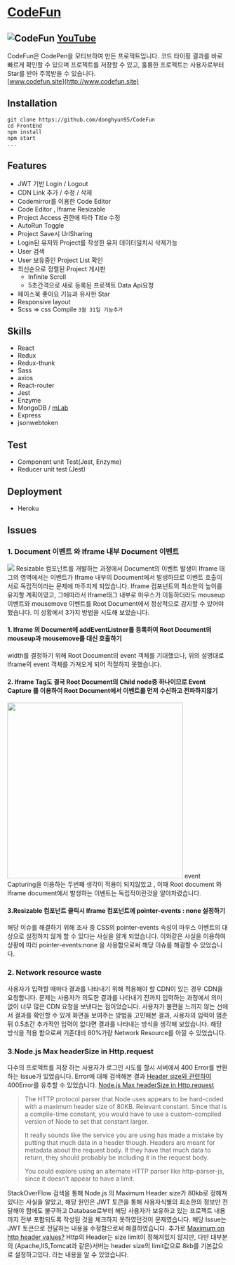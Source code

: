 # [CodeFun](http://www.codefun.site)
![CodeFun](./Main.gif)
[YouTube](https://www.youtube.com/watch?v=j6cE3Nop7FY)
---
CodeFun은 CodePen을 모티브하여 만든 프로젝트입니다. 코드 타이핑 결과를 바로 빠르게 확인할 수 있으며 프로젝트를 저장할 수 있고, 훌륭한 프로젝트는 사용자로부터 Star를 받아 주목받을 수 있습니다.<br>
[www.codefun.site](http://www.codefun.site)
## Installation
```
git clone https://github.com/donghyun95/CodeFun
cd FrontEnd
npm install
npm start
...
```

## Features
- JWT 기반 Login / Logout
- CDN Link 추가 / 수정 / 삭제
- Codemirror를 이용한 Code Editor
- Code Editor , Iframe Resizable
- Project Access 권한에 따라 Title 수정
- AutoRun Toggle
- Project Save시 UrlSharing
- Login된 유저와 Project를 작성한 유저 데이터일치시 삭제가능
- User 검색
- User 보유중인 Project List 확인
- 최신순으로 정렬된 Project 게시판
  - Infinite Scroll
  - 5초간격으로 새로 등록된 프로젝트 Data Api요청
- 페이스북 좋아요 기능과 유사한 Star
- Responsive layout
- Scss => css Compile `3월 31일 기능추가` 
## Skills
 - React
 - Redux
 - Redux-thunk
 - Sass
 - axios
 - React-router
 - Jest
 - Enzyme
 - MongoDB / [mLab](https://mlab.com/)
 - Express
 - jsonwebtoken

## Test
 - Component unit Test(Jest, Enzyme)
 - Reducer unit test (Jest)

## Deployment
 - Heroku

## Issues
### 1. Document 이벤트 와 Iframe 내부 Document 이벤트
![](./resizable.gif)
Resizable 컴포넌트를 개발하는 과정에서 Document의 이벤트 발생이 Iframe 태그의 영역에서는 이벤트가 Iframe 내부의 Document에서 발생하므로 이벤트 호출이 서로 독립적이라는 문제에 마주치게 되었습니다.
Iframe 컴포넌트의 최소한의 높이를 유지할 계획이였고, 그에따라서 Iframe태그 내부로 마우스가 이동하더라도 mouseup 이벤트와 mousemove 이벤트를 Root Document에서 정상적으로 감지할 수 있어야 했습니다.
이 상황에서 3가지 방법을 시도해 보았습니다.
 #### 1. Iframe 의 Document에 addEventListner를 등록하여 Root Document의 mouseup과 mousemove를 대신 호출하기
 width를 결정하기 위해 Root Document의 event 객체를 기대했으나, 위의 설명대로 Iframe의 event 객체를 가져오게 되어 적절하지 못했습니다.
 #### 2. Iframe Tag도 결국 Root Document의 Child node중 하나이므로 Event Capture 를 이용하여 Root Document에서 이벤트를 먼저 수신하고 전파하지않기
 <img width="400" src="./event-capture.png"/>
 event Capturing을 이용하는 두번째 생각이 적용이 되지않았고 , 이때 
 Root document 와 Iframe document에서 발생하는 이벤트는 독립적이란것을 알아차렸습니다.<br>


 #### 3.Resizable 컴포넌트 클릭시 Iframe 컴포넌트에 pointer-events : none 설정하기
 해당 이슈를 해결하기 위해 조사 중 CSS의 pointer-events 속성이 마우스 이벤트의 대상으로 설정하지 않게 할 수 있다는 사실을 알게 되었습니다. 이와같은 사실을 이용하여 상황에 따라 pointer-events:none
 을 사용함으로써 해당 이슈를 해결할 수 있었습니다.


 

### 2. Network resource waste
사용자가 입력할 때마다 결과를 나타내기 위해 적용해야 할 CDN이 있는 경우 CDN을 요청합니다. 문제는 사용자가 의도한 결과를 나타내기 전까지 입력하는 과정에서 의미 없이 너무 많은 CDN 요청을 보낸다는 점이었습니다. 사용자가 불편을 느끼지 않는 선에서 결과를 확인할 수 있게 화면을 보여주는 방법을 고민해본 결과,
사용자의 입력이 멈춘 뒤 0.5초간 추가적인 입력이 없다면 결과를 나타내는 방식을 생각해 보았습니다. 해당 방식을 적용 함으로써 기존대비 80%가량 Network Resource를 아낄 수 있었습니다.

### 3.Node.js Max headerSize in Http.request
다수의 프로젝트를 저장 하는 사용자가 로그인 시도를 할시 서버에서 400 Error를 반환하는 Issue가 있었습니다. Error에 대해 검색해본 결과
[Header size와 관련하여](https://m.blog.naver.com/PostView.nhn?blogId=elren&logNo=221106374837&proxyReferer=https%3A%2F%2Fwww.google.com%2F) 400Error를 유추할 수 있었습니다.
[Node.js Max headerSize in Http.request](https://stackoverflow.com/questions/24167656/nodejs-max-header-size-in-http-request)
>The HTTP protocol parser that Node uses appears to be hard-coded with a maximum header size of 80KB. Relevant constant. Since that is a compile-time constant, you would have to use a 
>custom-compiled version of Node to set that constant larger.
>
>It really sounds like the service you are using has made a mistake by putting that much data in a header though. Headers are meant for metadata about the request body. If they have that much 
>data to return, they should probably be including it in the request body.
>
>You could explore using an alternate HTTP parser like http-parser-js, since it doesn't appear to have a limit.

StackOverFlow 검색을 통해 Node.js 의 Maximum Header size가 80kb로 정해져 있다는 사실을 알았고, 해당 원인은 JWT 토큰을 통해 사용자식별의 최소한의 정보만 전달해야 함에도 불구하고 Database로부터 해당 사용자가 보유하고 있는 프로젝트 내용까지 전부 포함되도록 작성된 것을 체크하지 못하였던것이 문제였습니다. 해당 Issue는 JWT 토큰으로 전달하는 내용을 수정함으로써 해결하였습니다. 추가로 
[Maximum on http header values?](https://stackoverflow.com/questions/686217/maximum-on-http-header-values) 
Http의 Header는 size limit이 정해져있지 않지만, 다만 대부분의 (Apache,IIS,Tomcat과 같은)서버는 header size의 limit값으로 8kb를 기본값으로 설정하고있다. 라는 내용을 알 수 있었습니다.
